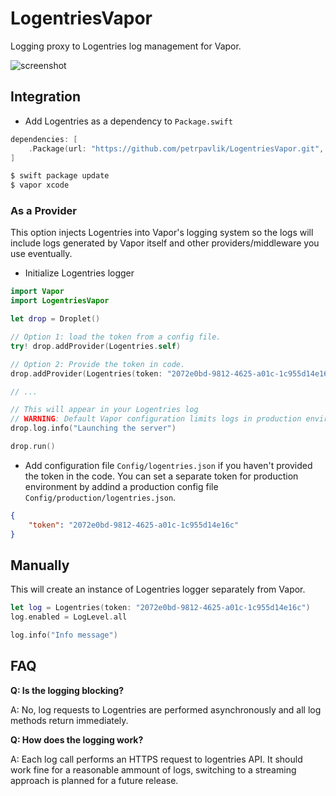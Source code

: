 # LogentriesVapor
Logging proxy to Logentries log management for Vapor.

![screenshot](https://blog.logentries.com/mstatic/content/uploads/2014/04/LIVE_TAIL.png)



## Integration

- Add Logentries as a dependency to `Package.swift`
```swift
dependencies: [
    .Package(url: "https://github.com/petrpavlik/LogentriesVapor.git", majorVersion: 1),
]
```

```bash
$ swift package update
$ vapor xcode
```

### As a Provider

This option injects Logentries into Vapor's logging system so the logs will include logs generated by Vapor itself and other providers/middleware you use eventually.

- Initialize Logentries logger
```swift
import Vapor
import LogentriesVapor

let drop = Droplet()

// Option 1: load the token from a config file.
try! drop.addProvider(Logentries.self)

// Option 2: Provide the token in code.
drop.addProvider(Logentries(token: "2072e0bd-9812-4625-a01c-1c955d14e16c"))

// ...

// This will appear in your Logentries log
// WARNING: Default Vapor configuration limits logs in production environment to errors and fatals.
drop.log.info("Launching the server")

drop.run()
```

- Add configuration file `Config/logentries.json` if you haven't provided the token in the code. You can set a separate token for production environment by addind a production config file `Config/production/logentries.json`.
```json
{
    "token": "2072e0bd-9812-4625-a01c-1c955d14e16c"
}
```

## Manually

This will create an instance of Logentries logger separately from Vapor.

```swift
let log = Logentries(token: "2072e0bd-9812-4625-a01c-1c955d14e16c")
log.enabled = LogLevel.all

log.info("Info message")
```

## FAQ
**Q: Is the logging blocking?**

A: No, log requests to Logentries are performed asynchronously and all log methods return immediately.

**Q: How does the logging work?**

A: Each log call performs an HTTPS request to logentries API. It should work fine for a reasonable ammount of logs, switching to a streaming approach is planned for a future release.
